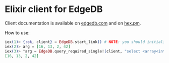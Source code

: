 # Elixir client for EdgeDB

Client documentation is available on [edgedb.com](https://www.edgedb.com/docs/clients/elixir) and on [hex.pm](https://hexdocs.pm/edgedb).

How to use:

```elixir
iex(1)> {:ok, client} = EdgeDB.start_link() # NOTE: you should initialize EdgeDB project first
iex(2)> arg = [16, 13, 2, 42]
iex(3)> ^arg = EdgeDB.query_required_single!(client, "select <array<int64>>$arg", arg: arg)
[16, 13, 2, 42]
```
